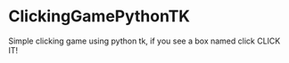 # ClickingGamePythonTK
Simple clicking game using python tk, if you see a box named click CLICK IT!
